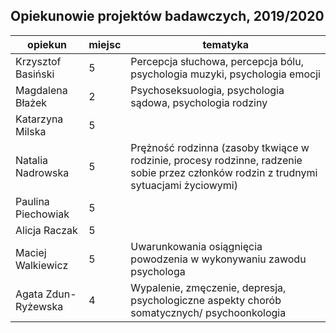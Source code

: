 ## Opiekunowie projektów badawczych, 2019/2020

| opiekun | miejsc | tematyka |
|---|---|---|
| Krzysztof Basiński | 5 | Percepcja słuchowa, percepcja bólu, psychologia muzyki, psychologia emocji |
| Magdalena Błażek | 2 | Psychoseksuologia, psychologia sądowa, psychologia rodziny |
| Katarzyna Milska | 5 |  |
| Natalia Nadrowska | 5 | Prężność rodzinna (zasoby tkwiące w rodzinie, procesy rodzinne, radzenie sobie przez członków rodzin z trudnymi sytuacjami życiowymi) |
| Paulina Piechowiak | 5 | |
| Alicja Raczak | 5 | |
| Maciej Walkiewicz | 5 | Uwarunkowania osiągnięcia powodzenia w wykonywaniu zawodu psychologa |
| Agata Zdun-Ryżewska | 4 | Wypalenie, zmęczenie, depresja,  psychologiczne aspekty chorób somatycznych/ psychoonkologia |